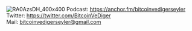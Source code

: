 ![RA0AzsDH_400x400](https://user-images.githubusercontent.com/3943422/151622831-f242e5d3-356f-46e0-85f0-86822f0b6657.jpg)
Podcast: https://anchor.fm/bitcoinvedigerseyler<br />
Twitter: https://twitter.com/BitcoinVeDiger<br />
Mail: bitcoinvedigerseyler@gmail.com
